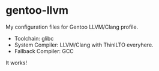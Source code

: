 # gentoo-llvm
My configuration files for Gentoo LLVM/Clang profile.

- Toolchain: glibc
- System Compiler: LLVM/Clang with ThinlLTO everyhere.
- Fallback Compiler: GCC

It works!

